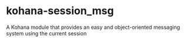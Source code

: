 kohana-session_msg
==================

A Kohana module that provides an easy and object-oriented messaging system using the current session
